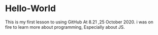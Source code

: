 # Hello-World
This is my first lesson to using GitHub
At 8.21 ,25 October 2020. i was on fire to learn more about programming, Especially about JS.
